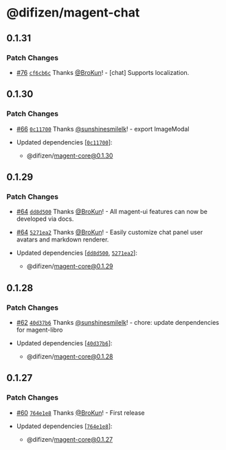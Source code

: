 # @difizen/magent-chat

## 0.1.31

### Patch Changes

- [#76](https://github.com/difizen/magent/pull/76) [`cf6cb6c`](https://github.com/difizen/magent/commit/cf6cb6cb70d489849cf0cc625a3b21f89a589d54) Thanks [@BroKun](https://github.com/BroKun)! - [chat] Supports localization.

## 0.1.30

### Patch Changes

- [#66](https://github.com/difizen/magent/pull/66) [`0c11700`](https://github.com/difizen/magent/commit/0c117008e40bc85590eb7f7dea8c304f2af8033f) Thanks [@sunshinesmilelk](https://github.com/sunshinesmilelk)! - export ImageModal

- Updated dependencies [[`0c11700`](https://github.com/difizen/magent/commit/0c117008e40bc85590eb7f7dea8c304f2af8033f)]:
  - @difizen/magent-core@0.1.30

## 0.1.29

### Patch Changes

- [#64](https://github.com/difizen/magent/pull/64) [`dd8d500`](https://github.com/difizen/magent/commit/dd8d5008d51f826949613036e625bd4813b9c726) Thanks [@BroKun](https://github.com/BroKun)! - All magent-ui features can now be developed via docs.

- [#64](https://github.com/difizen/magent/pull/64) [`5271ea2`](https://github.com/difizen/magent/commit/5271ea2d874acd93c68487106403b93306a62595) Thanks [@BroKun](https://github.com/BroKun)! - Easily customize chat panel user avatars and markdown renderer.

- Updated dependencies [[`dd8d500`](https://github.com/difizen/magent/commit/dd8d5008d51f826949613036e625bd4813b9c726), [`5271ea2`](https://github.com/difizen/magent/commit/5271ea2d874acd93c68487106403b93306a62595)]:
  - @difizen/magent-core@0.1.29

## 0.1.28

### Patch Changes

- [#62](https://github.com/difizen/magent/pull/62) [`40d37b6`](https://github.com/difizen/magent/commit/40d37b6af7e6facb1ac582491a42685ebbca2a4d) Thanks [@sunshinesmilelk](https://github.com/sunshinesmilelk)! - chore: update denpendencies for magent-libro

- Updated dependencies [[`40d37b6`](https://github.com/difizen/magent/commit/40d37b6af7e6facb1ac582491a42685ebbca2a4d)]:
  - @difizen/magent-core@0.1.28

## 0.1.27

### Patch Changes

- [#60](https://github.com/difizen/magent/pull/60) [`764e1e8`](https://github.com/difizen/magent/commit/764e1e8f00ae355ab190f17ff9e42a3dc9c3e7af) Thanks [@BroKun](https://github.com/BroKun)! - First release

- Updated dependencies [[`764e1e8`](https://github.com/difizen/magent/commit/764e1e8f00ae355ab190f17ff9e42a3dc9c3e7af)]:
  - @difizen/magent-core@0.1.27
